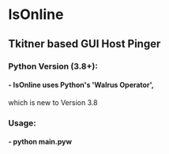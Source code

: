 # IsOnline
## Tkitner based GUI Host Pinger

### Python Version (3.8+):
#### - IsOnline uses Python's 'Walrus Operator',
which is new to Version 3.8

### Usage:
#### - python main.pyw